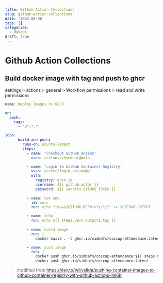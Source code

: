 ```yaml
---
title: Github Action Collections
slug: github-action-collections
date: '2023-08-06'
tags: []
categories:
  - devops
draft: true
---
```


# Github Action Collections

## Build docker image with tag and push to ghcr

settings > actions > general > Workflow permissions > read and write permissions

```yaml
name: Deploy Images to GHCR

on:
  push:
    tags:
      - 'v*.*.*'

jobs:
      build-and-push:
        runs-on: ubuntu-latest
        steps:
          - name: 'Checkout GitHub Action'
            uses: actions/checkout@main

          - name: 'Login to GitHub Container Registry'
            uses: docker/login-action@v1
            with:
              registry: ghcr.io
              username: ${{ github.actor }}
              password: ${{ secrets.GITHUB_TOKEN }}
              
          - name: Set env
            id: vars
            run: echo "tag=${GITHUB_REF#refs/*/}" >> $GITHUB_OUTPUT

          - name: echo 
            run: echo ${{ steps.vars.outputs.tag }}
            
          - name: build image
            run: |
              docker build . -t ghcr.io/simbafs/coscup-attendance:latest -t ghcr.io/simbafs/coscup-attendance:${{ steps.vars.outputs.tag }}

          - name: push image
            run: |
              docker push ghcr.io/simbafs/coscup-attendance:${{ steps.vars.outputs.tag }}
              docker push ghcr.io/simbafs/coscup-attendance:latest
```

> modified from https://dev.to/willvelida/pushing-container-images-to-github-container-registry-with-github-actions-1m6b
